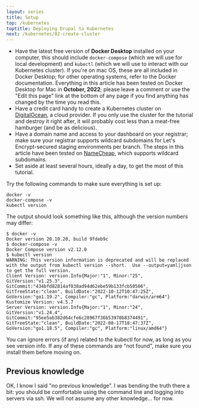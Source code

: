 ```yaml
---
layout: series
title: Setup
top: /kubernetes
toptitle: Deploying Drupal to Kubernetes
next: /kubernetes/02-create-cluster
---
```


* Have the latest free version of **Docker Desktop** installed on your computer, this should include `docker-compose` (which we will use for local development) and `kubectl` (which we will use to interact with our Kubernetes cluster). If you're on mac OS, these are all included in Docker Desktop; for other operating systems, refer to the Docker documentation. Everything in this article has been tested on Docker Desktop for Mac in **October, 2022**; please leave a comment or use the "Edit this page" link at the bottom of any page if you find anything has changed by the time you read this.
* Have a credit card handy to create a Kubernetes cluster on [DigitalOcean](http://digitalocean.com), a cloud provider. If you only use the cluster for the tutorial and destroy it right after, it will probably cost less than a meat-free hamburger (and be as delicious).
* Have a domain name and access to your dashboard on your registrar; make sure your registrar supports wildcard subdomains for Let's Encrypt-secured staging environments per branch. The steps in this article have been tested on [NameCheap](https://www.namecheap.com), which supports wildcard subdomains.
* Set aside at least several hours, ideally a day, to get the most of this tutorial.

Try the following commands to make sure everything is set up:

    docker -v
    docker-compose -v
    kubectl version

The output should look something like this, although the version numbers may differ:

    $ docker -v
    Docker version 20.10.20, build 9fdeb9c
    $ docker-compose -v
    Docker Compose version v2.12.0
    $ kubectl version
    WARNING: This version information is deprecated and will be replaced with the output from kubectl version --short.  Use --output=yaml|json to get the full version.
    Client Version: version.Info{Major:"1", Minor:"25", GitVersion:"v1.25.3", GitCommit:"434bfd82814af038ad94d62ebe59b133fcb50506", GitTreeState:"clean", BuildDate:"2022-10-12T10:47:25Z", GoVersion:"go1.19.2", Compiler:"gc", Platform:"darwin/arm64"}
    Kustomize Version: v4.5.7
    Server Version: version.Info{Major:"1", Minor:"24", GitVersion:"v1.24.4", GitCommit:"95ee5ab382d64cfe6c28967f36b53970b8374491", GitTreeState:"clean", BuildDate:"2022-08-17T18:47:37Z", GoVersion:"go1.18.5", Compiler:"gc", Platform:"linux/amd64"}

You can ignore errors (if any) related to the kubectl for now, as long as you see version info. If any of these commands are "not found", make sure you install them before moving on.

Previous knowledge
-----

OK, I know I said "no previous knowledge". I was bending the truth there a bit: you should be comfortable using the command line and logging into servers via ssh. We will not assume any other knowledge... for now.

